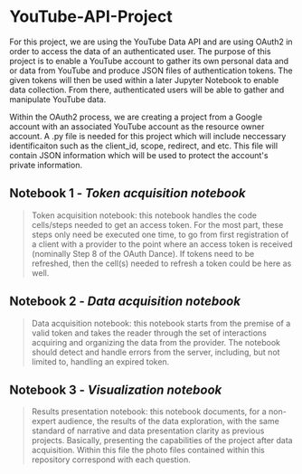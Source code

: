 # YouTube-API-Project

For this project, we are using the YouTube Data API and are using OAuth2 in order to access the data of an authenticated user. The purpose of this project is to enable a YouTube account to gather its own personal data and or data from YouTube and produce JSON files of authentication tokens. The given tokens will then be used within a later Jupyter Notebook to enable data collection. From there, authenticated users will be able to gather and manipulate YouTube data.

Within the OAuth2 process, we are creating a project from a Google account with an associated YouTube account as the resource owner account. A .py file is needed for this project which will include neccessary identificaiton such as the client_id, scope, redirect, and etc. This file will contain JSON information which will be used to protect the account's private information.

## Notebook 1 - _Token acquisition notebook_
> Token acquisition notebook: this notebook handles the code cells/steps needed to get an access token. For the most part, these steps only need be executed one time, to go from first registration of a client with a provider to the point where an access token is received (nominally Step 8 of the OAuth Dance). If tokens need to be refreshed, then the cell(s) needed to refresh a token could be here as well.

## Notebook 2 - _Data acquisition notebook_
> Data acquisition notebook: this notebook starts from the premise of a valid token and takes the reader through the set of interactions acquiring and organizing the data from the provider. The notebook should detect and handle errors from the server, including, but not limited to, handling an expired token.

## Notebook 3 - _Visualization notebook_
> Results presentation notebook: this notebook documents, for a non-expert audience, the results of the data exploration, with the same standard of narrative and data presentation clarity as previous projects. Basically, presenting the capabilities of the project after data acquisition. Within this file the photo files contained within this repository correspond with each question.
